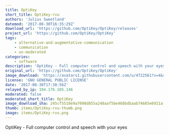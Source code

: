```yaml
---
title: OptiKey
short_title: OptiKey-rvu
authors: 'Julius Sweetland'
datemod: '2017-08-30T16:35:29Z'
download_url: 'https://github.com/OptiKey/OptiKey/releases'
project_url: 'https://github.com/OptiKey/OptiKey'
tags:
    - alternative-and-augmentative-communication
    - communication
    - un-moderated
categories:
    - software
description: 'OptiKey - Full computer control and speech with your eyes'
original_url: 'https://github.com/OptiKey/OptiKey'
image_download: 'https://avatars1.githubusercontent.com/u/4722561?v=4&s=40'
license: 'GNU GENERAL PUBLIC LICENSE'
date: '2017-08-30T17:38:56Z'
relayed_by_ip: 194.176.105.146
moderated: false
moderated_short_title: OptiKey
image_download_sha: 245cf5518e9a7098d855a248aaf5be468bdbaab74685e6921af5145fcdb17477
thumb: items/OptiKey-rvu-thumb.png
image: items/OptiKey-rvu.png
---
```

OptiKey - Full computer control and speech with your eyes